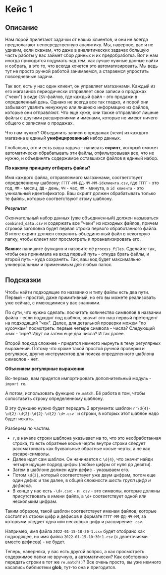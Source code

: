 # Кейс 1

## Описание 

Нам порой прилетают задачки от наших клиентов, и они не всегда предполагают непосредственную аналитику. Мы, наверное, вас и не удивим, если скажем, что даже в аналитических задачах большую часть работы у вас займет сбор данных и их предобработка. Вот и нам иногда приходится подумать над тем, как лучше нужные данные найти и собрать, а это то, что всегда хочется это автоматизировать. Мы ведь тут не просто ручной работой занимаемся, а стараемся упростить повседневные задачи.

Так вот, есть у нас один клиент, он управляет магазинами. Каждый из его магазинов периодически отправляет свои записи о продажах ("чеки") в виде `CSV`\-файлов, где каждый файл - это продажи в определенный день. Однако не всегда все так гладко, и порой они забывают удалить ненужную или лишнюю информацию из файлов, которые они отправляют. Что еще хуже, они также отправляют лишние файлы с другими расширениями и именами, которые не имеют ничего общего с записями о продажах.

Что нам нужно? Объединить записи о продажах (чеки) из каждого магазина в единый **унифицированный** набор данных.

Глобально, это и есть ваша задача - написать **скрипт**, который сможет автоматически обрабатывать эти файлы, отфильтровывая все, что не нужно, и объединять содержимое оставшихся файлов в единый набор.

**По какому принципу отбирать файлы?**

Имя каждого файла, отправляемого магазинами, соответствует определенному шаблону: `ГГГГ-ММ-ДД-ЧЧ-ММ-idклиента.csv`, где `ГГГГ` - это год, `ММ` - месяц, `ДД` - день, `ЧЧ` - час, `ММ` - минута, а `id клиента` - это уникальный идентификатор. Ваш скрипт должен обрабатывать только те файлы, которые соответствуют этому шаблону.

**Результат**

Окончательный набор данных (уже объединенный) должен называться `combined_data.csv` и содержать все "чеки" из исходных файлов, причем строкой заголовка будет первая строка первого обработанного файла. В итоге скрипт должен сохранить объединенный файл в некоторую папку, чтобы клиент мог просмотреть и проанализировать его.

**Важно:** напишите функцию и назовите её `process_files`. Сделайте так, чтобы она принимала на вход первый путь - откуда брать файлы, и второй путь - куда сохранять. Так, ваш код будет максимально универсальным и применимым для любых папок.

## Подсказки

Чтобы найти подходящие по названию и типу файлы есть два пути. Первый - простой, даже примитивный, но его вы можете реализовать уже сейчас, с имеющимися у вас знаниями.

По сути, что нужно сделать: посчитать количество символов в названии файла - если подходит под шаблон, значит это наш первый претендент на подходящий "чек". Далее, для детальной проверки можем "по кусочкам" посмотреть: первые четыре символа - числа? Следующий знак - тире? Идут ли затем еще два числа? И так далее.

Второй подход сложнее - придется немного нырнуть в тему регулярных выражений. Потому что кроме такой простой ручной проверки и регулярок, других инструментов для поиска определенного шаблона символов - нет.

**Объясняем регулярные выражения**

Во-первых, вам придется импортировать дополнительный модуль - `import re`.

А потом, использовать функцию `re.match`. Её работа в том, чтобы сопоставить строку определенному шаблону.

В эту функцию нужно будет передать 2 аргумента: шаблон `r'\d{4}-\d{2}-\d{2}-\d{2}-\d{2}-\d+.csv'` и строки, в которых этот шаблон надо будет искать.

Разберем по частям.

- `r`, в начале строки шаблона указывает на то, что это необработанная строка, то есть обратные косые черты внутри строки следует рассматривать как буквальные обратные косые черты, а не как escape-символы.
- Далее идет сам шаблон. Он начинается с `\d{4}`, что значит найди четыре идущие подряд цифры (любые цифры от нуля до девяти).
- Затем в шаблоне должен идти дефис `-` указываем его.
- Потом `\d{2}`, который соответствует уже двум цифрам, потом еще один дефис и так далее, в общей сложности _шесть групп цифр и дефисов_.
- В конце у нас есть `-\d+.csv`: `-` и `.csv` - это символы, которые должны присутствовать в имени файла, а `\d+` соответствует одной или нескольким цифрам.

Таким образом, такой шаблон соответствует именам файлов, которые состоят из строки цифр и дефисов в формате `ГГГГ-ММ-ДД-ЧЧ-ММ`, за которыми следует одна или несколько цифр и расширение `.csv`.

Например, имя файла `2022-01-15-10-30-1.csv` будет отобрано как подходящее, но имя файла `2022-01-15-10:30:1.csv` (с двоеточиями вместо дефисов) - не будет.

Теперь, наверняка, у вас есть другой вопрос, а как просмотреть содержимое папки не вручную, а автоматически? Как собственно передать строки в тот же `re.match()`? Все очень просто, вы уже немного касались библиотеки **glob**, тут-то она и пригодится.
